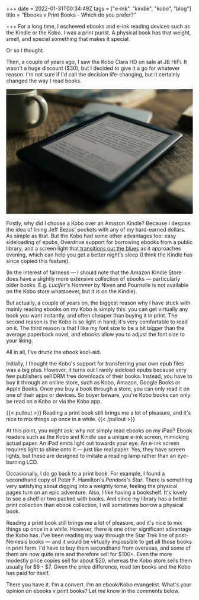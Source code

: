 +++
date = 2022-01-31T00:34:49Z
tags = ["e-ink", "kindle", "kobo", "blog"]
title = "Ebooks v Print Books - Which do you prefer?"

+++
For a long time, I eschewed ebooks and e-ink reading devices such as the Kindle or the Kobo. I was a print purist. A physical book has that weight, smell, and special something that makes it special.

Or so I thought.

<!--more-->

Then, a couple of years ago, I saw the Kobo Clara HD on sale at JB HiFi. It wasn't a huge discount ($30), but I decided to give it a go for whatever reason. I'm not sure if I'd call the decision life-changing, but it certainly changed the way I read books.

![](/uploads/felipepelaquim-c7wtop8gsne-unsplash.jpg)

Firstly, why did I choose a Kobo over an Amazon Kindle? Because I despise the idea of lining Jeff Bezos' pockets with any of my hard-earned dollars. As simple as that. But the Kobo had some other advantages too: easy sideloading of epubs, Overdrive support for borrowing ebooks from a public library, and a screen light that[ transitions out the blues](https://help.kobo.com/hc/en-us/articles/360017481174-Adjust-ComfortLight-PRO-on-your-Kobo-eReader) as it approaches evening, which can help you get a better night's sleep (I think the Kindle has since copied this feature).

(In the interest of fairness — I should note that the Amazon Kindle Store does have a slightly more extensive collection of ebooks — particularly older books. E.g. _Lucifer's Hammer_ by Niven and Pournelle is not available on the Kobo store whatsoever, but it is on the Kindle).

But actually, a couple of years on, the biggest reason why I have stuck with mainly reading ebooks on my Kobo is simply this: you can get virtually any book you want instantly, and often cheaper than buying it in print. The second reason is the Kobo is so light in hand; it's very comfortable to read on it. The third reason is that I like my font size to be a bit bigger than the average paperback novel, and ebooks allow you to adjust the font size to your liking.

All in all, I've drunk the ebook kool-aid.

Initially, I thought the Kobo's support for transferring your own epub files was a big plus. However, it turns out I rarely sideload epubs because very few publishers sell DRM free downloads of their books. Instead, you have to buy it through an online store, such as Kobo, Amazon, Google Books or Apple Books. Once you buy a book through a store, you can only read it on one of their apps or devices. So buyer beware, you're Kobo books can only be read on a Kobo or via the Kobo app.

{{< pullout >}}
Reading a print book still brings me a lot of pleasure, and it's nice to mix things up once in a while.
{{< /pullout >}}

At this point, you might ask: why not simply read ebooks on my iPad? Ebook readers such as the Kobo and Kindle use a unique e-ink screen, mimicking actual paper. An iPad emits light out towards your eye. An e-ink screen requires light to shine onto it — just like real paper. Yes, they have screen lights, but these are designed to imitate a reading lamp rather than an eye-burning LCD.

Occasionally, I do go back to a print book. For example, I found a secondhand copy of Peter F. Hamilton's _Pandora's Star_. There is something very satisfying about digging into a weighty tome, feeling the physical pages turn on an epic adventure. Also, I like having a bookshelf. It's lovely to see a shelf or two packed with books. And since my library has a better print collection than ebook collection, I will sometimes borrow a physical book.

Reading a print book still brings me a lot of pleasure, and it's nice to mix things up once in a while. However, there is one other significant advantage the Kobo has. I've been reading my way through the Star Trek line of post-Nemesis books — and it would be virtually impossible to get all those books in print form. I'd have to buy them secondhand from overseas, and some of them are now quite rare and therefore sell for $100+. Even the more modestly price copies sell for about $20, whereas the Kobo store sells them usually for $6 - $7. Given the price difference, read ten books and the Kobo has paid for itself.

There you have it. I'm a convert. I'm an ebook/Kobo evangelist. What's your opinion on ebooks v print books? Let me know in the comments below.